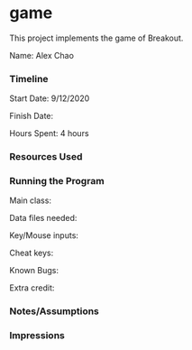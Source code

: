 game
====

This project implements the game of Breakout.

Name: Alex Chao

### Timeline

Start Date: 9/12/2020

Finish Date: 

Hours Spent: 4 hours

### Resources Used


### Running the Program

Main class:

Data files needed: 

Key/Mouse inputs:

Cheat keys:

Known Bugs:

Extra credit:


### Notes/Assumptions


### Impressions

